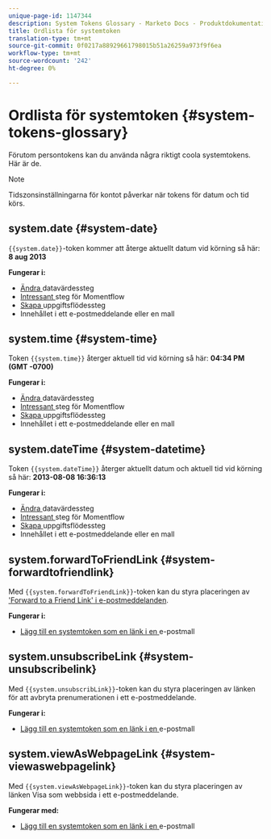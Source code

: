 ```yaml
---
unique-page-id: 1147344
description: System Tokens Glossary - Marketo Docs - Produktdokumentation
title: Ordlista för systemtoken
translation-type: tm+mt
source-git-commit: 0f0217a88929661798015b51a26259a973f9f6ea
workflow-type: tm+mt
source-wordcount: '242'
ht-degree: 0%

---
```



# Ordlista för systemtoken {#system-tokens-glossary}

Förutom persontokens kan du använda några riktigt coola systemtokens. Här är de.

>[!NOTE]
>
>Tidszonsinställningarna för kontot påverkar när tokens för datum och tid körs.

## system.date {#system-date}

`{{system.date}}`-token kommer att återge aktuellt datum vid körning så här: **8 aug 2013**

**Fungerar i:**

* [Ändra ](/help/marketo/product-docs/core-marketo-concepts/smart-campaigns/flow-actions/change-data-value.md) datavärdessteg
* [Intressant ](/help/marketo/product-docs/core-marketo-concepts/smart-campaigns/flow-actions/interesting-moment.md) steg för Momentflow
* [Skapa ](/help/marketo/product-docs/core-marketo-concepts/smart-campaigns/salesforce-flow-actions/create-task.md) uppgiftsflödessteg
* Innehållet i ett e-postmeddelande eller en mall

## system.time {#system-time}

Token `{{system.time}}` återger aktuell tid vid körning så här: **04:34 PM (GMT -0700)**

**Fungerar i:**

* [Ändra ](/help/marketo/product-docs/core-marketo-concepts/smart-campaigns/flow-actions/change-data-value.md) datavärdessteg
* [Intressant ](/help/marketo/product-docs/core-marketo-concepts/smart-campaigns/flow-actions/interesting-moment.md) steg för Momentflow
* [Skapa ](/help/marketo/product-docs/core-marketo-concepts/smart-campaigns/salesforce-flow-actions/create-task.md) uppgiftsflödessteg
* Innehållet i ett e-postmeddelande eller en mall

## system.dateTime {#system-datetime}

Token `{{system.dateTime}}` återger aktuellt datum och aktuell tid vid körning så här: **2013-08-08 16:36:13**

**Fungerar i:**

* [Ändra ](/help/marketo/product-docs/core-marketo-concepts/smart-campaigns/flow-actions/change-data-value.md) datavärdessteg
* [Intressant ](/help/marketo/product-docs/core-marketo-concepts/smart-campaigns/flow-actions/interesting-moment.md) steg för Momentflow
* [Skapa ](/help/marketo/product-docs/core-marketo-concepts/smart-campaigns/salesforce-flow-actions/create-task.md) uppgiftsflödessteg
* Innehållet i ett e-postmeddelande eller en mall

## system.forwardToFriendLink {#system-forwardtofriendlink}

Med `{{system.forwardToFriendLink}}`-token kan du styra placeringen av [&#39;Forward to a Friend Link&#39; i e-postmeddelanden](/help/marketo/product-docs/email-marketing/general/functions-in-the-editor/forward-to-a-friend-link-in-emails.md).

**Fungerar i:**

* [Lägg till en systemtoken som en länk i en ](/help/marketo/product-docs/email-marketing/general/using-tokens/add-a-system-token-as-a-link-in-an-email.md) e-postmall

## system.unsubscribeLink {#system-unsubscribelink}

Med `{{system.unsubscribLink}}`-token kan du styra placeringen av länken för att avbryta prenumerationen i ett e-postmeddelande.

**Fungerar i:**

* [Lägg till en systemtoken som en länk i en ](/help/marketo/product-docs/email-marketing/general/using-tokens/add-a-system-token-as-a-link-in-an-email.md) e-postmall

## system.viewAsWebpageLink {#system-viewaswebpagelink}

Med `{{system.viewAsWebpageLink}}`-token kan du styra placeringen av länken Visa som webbsida i ett e-postmeddelande.

**Fungerar med:**

* [Lägg till en systemtoken som en länk i en ](/help/marketo/product-docs/email-marketing/general/using-tokens/add-a-system-token-as-a-link-in-an-email.md) e-postmall
